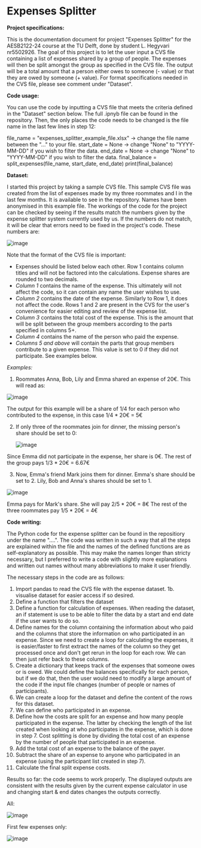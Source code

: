 # Expenses Splitter

**Project specifications:**

This is the documentation document for project "Expenses Splitter" for the AESB2122-24 course at the TU Delft, done by student L. Hegyvari nr5502926. The goal of this project is to let the user input a CVS file containing a list of expenses shared by a group of people. The expenses will then be split amongst the group as specified in the CVS file. The output will be a total amount that a person either owes to someone (- value) or that they are owed by someone (+ value). For format specifications needed in the CVS file, please see comment under "Dataset". 

**Code usage:**

You can use the code by inputting a CVS file that meets the criteria defined in the "Dataset" section below. The full .ipnyb file can be found in the repository. Then, the only places the code needs to be changed is the file name in the last few lines in step 12:

file_name = "expenses_splitter_example_file.xlsx" -> change the file name between the "..." to your file.
start_date = None -> change "None" to "YYYY-MM-DD" if you wish to filter the data.
end_date = None -> change "None" to "YYYY-MM-DD" if you wish to filter the data.
final_balance = split_expenses(file_name, start_date, end_date)
print(final_balance)

**Dataset:**

I started this project by taking a sample CVS file. This sample CVS file was created from the list of expenses made by my three roommates and I in the last few months. It is available to see in the repository. Names have been anonymised in this example file. The workings of the code for the project can be checked by seeing if the results match the numbers given by the expense splitter system currently used by us. If the numbers do not match, it will be clear that errors need to be fixed in the project's code. These numbers are:

![image](https://github.com/user-attachments/assets/7aff6f1b-5653-426b-aca8-a5eb98e20d5e)

Note that the format of the CVS file is important:
- Expenses should be listed below each other. Row 1 contains column titles and will not be factored into the calculations. Expense shares are rounded to two decimals.
- _Column 1_ contains the name of the expense. This ultimately will not affect the code, so it can contain any name the user wishes to use.
- _Column 2_ contains the date of the expense. Similarly to Row 1, it does not affect the code. Rows 1 and 2 are present in the CVS for the user's convenience for easier editing and review of the expense list.
- _Column 3_ contains the total cost of the expense. This is the amount that will be split between the group members according to the parts specified in columns 5+.
- _Column 4_ contains the name of the person who paid the expense.
- _Columns 5 and above_ will contain the parts that group members contribute to a given expense. This value is set to 0 if they did not participate. See examples below.

_Examples:_

1. Roommates Anna, Bob, Lily and Emma shared an expense of 20€. This will read as:

![image](https://github.com/user-attachments/assets/089356b2-5489-4909-ac96-2113d39f3848)

The output for this example will be a share of 1/4 for each person who contributed to the expense, in this case 1/4 * 20€ = 5€ 

2. If only three of the roommates join for dinner, the missing person's share should be set to 0:
 
   ![image](https://github.com/user-attachments/assets/f2313a16-4cb9-4ff4-b2c1-7edae904276a)

Since Emma did not participate in the expense, her share is 0€. The rest of the group pays 1/3 * 20€ = 6.67€

3. Now, Emma's friend Mark joins them for dinner. Emma's share should be set to 2. Lily, Bob and Anna's shares should be set to 1.

![image](https://github.com/user-attachments/assets/23e731c8-c549-4bb5-9ab0-4705ccd22c3f)

Emma pays for Mark's share. She will pay 2/5 * 20€ = 8€ The rest of the three roommates pay 1/5 * 20€ = 4€

**Code writing:**

The Python code for the expense splitter can be found in the repositiory under the name "....". The code was written in such a way that all the steps are explained within the file and the names of the defined functions are as self-explanatory as possible. This may make the names longer than stricty necessary, but I preferred to write a code with slightly more explanations and written out names without many abbreviations to make it user friendly.

The necessary steps in the code are as follows:
1. Import pandas to read the CVS file with the expense dataset.
1b. visualise dataset for easier access if so desired.
2. Define a function that filters the dataset 
3. Define a function for calculation of expenses. When reading the dataset, an if statement is use to be able to filter the data by a start and end date if the user wants to do so.
4. Define names for the column containing the information about who paid and the columns that store the information on who participated in an expense. Since we need to create a loop for calculating the expenses, it is easier/faster to first extract the names of the column so they get processed once and don't get rerun in the loop for each row. We can then just refer back to these columns.
5. Create a dictionary that keeps track of the expenses that someone owes or is owed. We could define the balances specifically for each person, but if we do that, then the user would need to modify a large amount of the code if the input file changes (number of people or names of participants).
6. We can create a loop for the dataset and define the content of the rows for this dataset.
7. We can define who participated in an expense.
8. Define how the costs are split for an expense and how many people participated in the expense. The latter by checking the length of the list created when looking at who participates in the expense, which is done in step 7. Cost splitting is done by dividing the total cost of an expense by the number of people that participated in an expense.
9. Add the total cost of an expense to the balance of the payer.
10. Subtract the share of an expense to anyone who participated in an expense (using the participant list created in step 7).
11. Calculate the final split expense costs.

Results so far: the code seems to work properly. The displayed outputs are consistent with the results given by the current expense calculator in use and changing start & end dates changes the outputs correctly.

All:

![image](https://github.com/user-attachments/assets/11f2b148-4299-4aca-aa4d-f3d8d635c8de)

First few expenses only:

![image](https://github.com/user-attachments/assets/412787ea-f93d-43f5-b389-37f3a22de85a)

